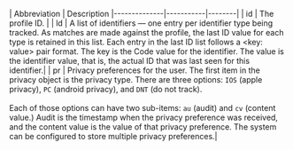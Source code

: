 | Abbreviation | Description
|--------------|-----------|--------|
| id | The profile ID. |
| ld | A list of identifiers — one entry per identifier type being tracked. As matches are made against the profile, the last ID value for each type is retained in this list. Each entry in the last ID list follows a <key: value> pair format. The key is the Code value for the identifier. The value is the identifier value, that is, the actual ID that was last seen for this identifier.|
| pr | Privacy preferences for the user. The first item in the privacy object is the privacy type. There are three options: `IOS` (apple privacy), `PC` (android privacy), and `DNT` (do not track). <br><br>Each of those options can have two sub-items: `au` (audit) and `cv` (content value.) Audit is the timestamp when the privacy preference was received, and the content value is the value of that privacy preference. The system can be configured to store multiple privacy preferences.|
